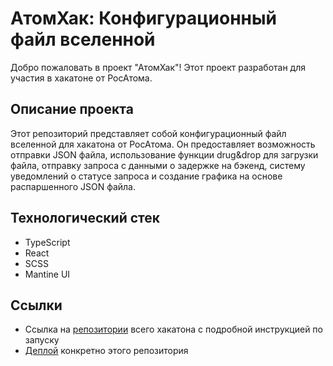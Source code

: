 # АтомХак: Конфигурационный файл вселенной

Добро пожаловать в проект "АтомХак"! Этот проект разработан для участия в хакатоне от РосАтома.

## Описание проекта

Этот репозиторий представляет собой конфигурационный файл вселенной для хакатона от РосАтома. Он предоставляет возможность отправки JSON файла, использование функции drug&drop для загрузки файла, отправку запроса с данными о задержке на бэкенд, систему уведомлений о статусе запроса и создание графика на основе распаршенного JSON файла. 

## Технологический стек

- TypeScript
- React
- SCSS
- Mantine UI

## Ссылки

- Ссылка на [репозитории](https://github.com/cry1s/azattimurvaryavanyamishalyohamarkrodyavovavova) всего хакатона с подробной инструкцией по запуску
- [Деплой](https://atominit.cry1s.ru/) конкретно этого репозитория
